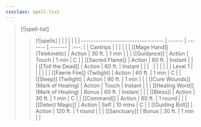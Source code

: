 ```yaml
---
cssclass: spell-list
---
```

> [!|spell-list]
> > [!|spells]
> > |                                    |        |         |         |     |
| ---------------------------------- | ------ | ------- | ------- | :---: |
| Cantrips                           |        |         |         |       |
| [[Mage Hand]] (Telekinetic)        | Action | 30 ft.  | 1 min   |       |
| [[Guidance]]                       | Action | Touch   | 1 min   | C     |
| [[Sacred Flame]]                   | Action | 60 ft.  | Instant |       |
| [[Toll the Dead]]                  | Action | 60 ft.  | Instant |       |
| &nbsp;                                   |        |         |         |     |
| Level 1                            |        |         |         |       |
| [[Faerie Fire]] (Twilight)         | Action | 60 ft.  | 1 min   | C     |
| [[Sleep]] (Twilight)               | Action | 90 ft.  | 1 min   |       |
| [[Cure Wounds]] (Mark of Healing)  | Action | Touch   | Instant |       |
| [[Healing Word]] (Mark of Healing) | Bonus  | 60 ft.  | Instant |       |
| [[Bless]]                          | Action | 30 ft.  | 1 min   | C     |
| [[Command]]                        | Action | 60 ft.  | 1 round |       |
| [[Detect Magic]]                   | Action | Self    | 10 mins | C     |
| [[Guiding Bolt]]                   | Action | 120 ft. | 1 round |       |
| [[Sanctuary]]                      | Bonus  | 30 ft.  | 1 min   |       |
